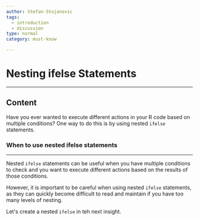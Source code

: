 ```yaml
---
author: Stefan-Stojanovic
tags:
  - introduction
  - discussion
type: normal
category: must-know

---
```


# Nesting ifelse Statements

---

## Content

Have you ever wanted to execute different actions in your R code based on multiple conditions? One way to do this is by using nested `ifelse` statements.

### When to use nested ifelse statements
---

Nested `ifelse` statements can be useful when you have multiple conditions to check and you want to execute different actions based on the results of those conditions. 

However, it is important to be careful when using nested `ifelse` statements, as they can quickly become difficult to read and maintain if you have too many levels of nesting.

Let's create a nested `ifelse` in teh next insight.